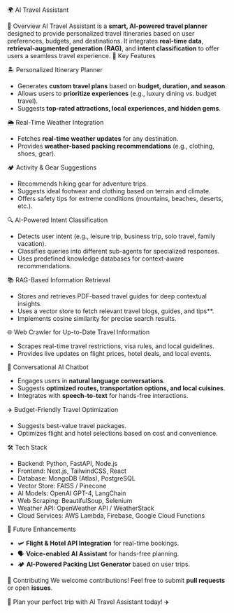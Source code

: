 🌍 AI Travel Assistant

🚀 Overview
AI Travel Assistant is a **smart, AI-powered travel planner** designed to provide personalized travel itineraries based on user preferences, budgets, and destinations. It integrates **real-time data**, **retrieval-augmented generation (RAG)**, and **intent classification** to offer users a seamless travel experience.
 🎯 Key Features

🏝️ Personalized Itinerary Planner
- Generates **custom travel plans** based on **budget, duration, and season**.
- Allows users to **prioritize experiences** (e.g., luxury dining vs. budget travel).
- Suggests **top-rated attractions, local experiences, and hidden gems**.

🌦️ Real-Time Weather Integration
- Fetches **real-time weather updates** for any destination.
- Provides **weather-based packing recommendations** (e.g., clothing, shoes, gear).

🏕️ Activity & Gear Suggestions
- Recommends hiking gear for adventure trips.
- Suggests ideal footwear and clothing based on terrain and climate.
- Offers safety tips for extreme conditions (mountains, beaches, deserts, etc.).

🔍 AI-Powered Intent Classification
- Detects user intent (e.g., leisure trip, business trip, solo travel, family vacation).
- Classifies queries into different sub-agents for specialized responses.
- Uses predefined knowledge databases for context-aware recommendations.

📚 RAG-Based Information Retrieval
- Stores and retrieves PDF-based travel guides for deep contextual insights.
- Uses a vector store to fetch relevant travel blogs, guides, and tips**.
- Implements cosine similarity for precise search results.

🌐 Web Crawler for Up-to-Date Travel Information
- Scrapes real-time travel restrictions, visa rules, and local guidelines.
- Provides live updates on flight prices, hotel deals, and local events.

💬 Conversational AI Chatbot
- Engages users in **natural language conversations**.
- Suggests **optimized routes, transportation options, and local cuisines**.
- Integrates with **speech-to-text** for hands-free interactions.

✈️ Budget-Friendly Travel Optimization
- Suggests best-value travel packages.
- Optimizes flight and hotel selections based on cost and convenience.

🛠️ Tech Stack
- Backend: Python, FastAPI, Node.js
- Frontend: Next.js, TailwindCSS, React
- Database: MongoDB (Atlas), PostgreSQL
- Vector Store: FAISS / Pinecone
- AI Models: OpenAI GPT-4, LangChain
- Web Scraping: BeautifulSoup, Selenium
- Weather API: OpenWeather API / WeatherStack
- Cloud Services: AWS Lambda, Firebase, Google Cloud Functions

🎯 Future Enhancements
- 🛩️ **Flight & Hotel API Integration** for real-time bookings.
- 🗣️ **Voice-enabled AI Assistant** for hands-free planning.
- 🏕️ **AI-Powered Packing List Generator** based on user trips.

🤝 Contributing
We welcome contributions! Feel free to submit **pull requests** or open **issues**.



🚀 Plan your perfect trip with AI Travel Assistant today! ✈️

